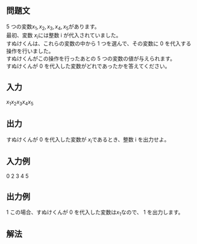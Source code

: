 ## 問題文
5 つの変数$`x_{1},x_{2},x_{3},x_{4},x_{5}`$があります。  
最初、変数 $`x_{i}`$には整数 
i が代入されていました。  
すぬけくんは、これらの変数の中から 
1 つを選んで、その変数に 
0 を代入する操作を行いました。  
すぬけくんがこの操作を行ったあとの 
5 つの変数の値が与えられます。  
すぬけくんが 
0 を代入した変数がどれであったかを答えてください。
## 入力
$`x_{1} x_{2} x_{3} x_{4} x_{5}`$
## 出力
すぬけくんが 
0 を代入した変数が $`x_{i}`$であるとき、整数 
i を出力せよ。
## 入力例
0 2 3 4 5
## 出力例
1
この場合、すぬけくんが 0 を代入した変数は$`x_{1}`$なので、
1 を出力します。
## 解法

```python
